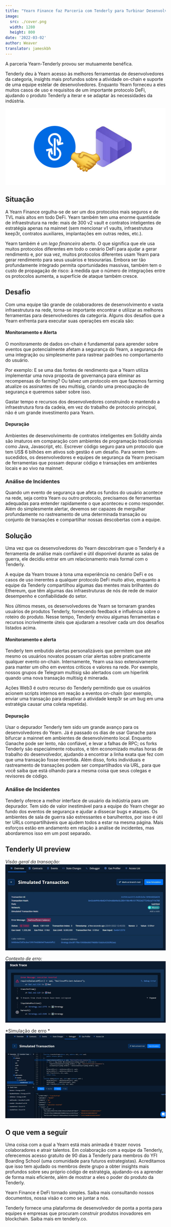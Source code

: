 ```yaml
---
title: "Yearn Finance faz Parceria com Tenderly para Turbinar Desenvolvimento, Depuração & Análise de Incidentes"
image:
  src: ./cover.png
  width: 1280
  height: 800
date: '2022-03-02'
author: Weaver
translator: jameskbh 
---
```


A parceria Yearn-Tenderly provou ser mutuamente benéfica.

Tenderly deu à Yearn acesso às melhores ferramentas de desenvolvedores da categoria, insights mais profundos sobre a atividade on-chain e suporte de uma equipe estelar de desenvolvedores. Enquanto Yearn forneceu a eles muitos casos de uso e requisitos de um importante protocolo DeFi, ajudando o produto Tenderly a iterar e se adaptar às necessidades da indústria.

![](cover.png?w=1400&h=670)

## Situação
A Yearn Finance orgulha-se de ser um dos protocolos mais seguros e de TVL mais altos em todo DeFi. Yearn também tem uma enorme quantidade de infraestrutura na rede: mais de 300 v2 vault e contratos inteligentes de estratégia apenas na mainnet (sem mencionar v1 vaults, infraestrutura keep3r, contratos auxiliares, implantações em outras redes, etc.).

Yearn também é um *lego financeiro* aberto. O que significa que ele usa muitos protocolos diferentes em todo o cenário DeFi para ajudar a gerar rendimento e, por sua vez, muitos protocolos diferentes usam Yearn para gerar rendimento para seus usuários e tesourarias. Embora ser tão profundamente integrado permita oportunidades massivas, também tem o custo de propagação de risco: à medida que o número de integrações entre os protocolos aumenta, a superfície de ataque também cresce.

## Desafio
Com uma equipe tão grande de colaboradores de desenvolvimento e vasta infraestrutura na rede, torna-se importante encontrar e utilizar as melhores ferramentas para desenvolvedores da categoria. Alguns dos desafios que a Yearn enfrenta para executar suas operações em escala são:

#### Monitoramento e Alerta
O monitoramento de dados on-chain é fundamental para aprender sobre eventos que potencialmente afetam a segurança do Yearn, a segurança de uma integração ou simplesmente para rastrear padrões no comportamento do usuário.

Por exemplo: E se uma das fontes de rendimento que a Yearn utiliza implementar uma nova proposta de governança para eliminar as recompensas do farming? Ou talvez um protocolo em que fazemos farming atualize os assinantes de seu multisig, criando uma preocupação de segurança e queremos saber sobre isso.

Gastar tempo e recursos dos desenvolvedores construindo e mantendo a infraestrutura fora da cadeia, em vez do trabalho de protocolo principal, não é um grande investimento para Yearn.

#### Depuração
Ambientes de desenvolvimento de contratos inteligentes em Solidity ainda são imaturos em comparação com ambientes de programação tradicionais como Java, Javascript, etc. Escrever código seguro para um protocolo que tem US$ 6 bilhões em ativos sob gestão é um desafio. Para serem bem-sucedidos, os desenvolvedores e equipes de segurança da Yearn precisam de ferramentas que possam depurar código e transações em ambientes locais e ao vivo na mainnet.

### Análise de Incidentes
Quando um evento de segurança que afeta os fundos do usuário acontece na rede, seja contra Yearn ou outro protocolo, precisamos de ferramentas adequadas para entender rapidamente o que aconteceu e como responder. Além do simplesmente alertar, devemos ser capazes de mergulhar profundamente no rastreamento de uma determinada transação ou conjunto de transações e compartilhar nossas descobertas com a equipe.

## Solução
Uma vez que os desenvolvedores do Yearn descobriram que o Tenderly é a ferramenta de análise mais confiável e útil disponível durante as salas de guerra, ele decidiu entrar em um relacionamento mais formal com o Tenderly. 

A equipe da Yearn trouxe à tona uma experiência no cenário DeFi e os casos de uso inerentes a qualquer protocolo DeFi muito ativo, enquanto a equipe da Tenderly compartilhou algumas das mentes mais brilhantes do Ethereum, que têm algumas das infraestruturas de nós de rede de maior desempenho e confiabilidade do setor.

Nos últimos meses, os desenvolvedores de Yearn se tornaram grandes usuários de produtos Tenderly, fornecendo feedback e influência sobre o roteiro do produto. Nesse tempo, Tenderly enviou algumas ferramentas e recursos incrivelmente úteis que ajudaram a resolver cada um dos desafios listados acima.

#### Monitoramento e alerta
Tenderly tem embutido alertas personalizáveis que permitem que até mesmo os usuários novatos possam criar alertas sobre praticamente qualquer evento on-chain. Internamente, Yearn usa isso extensivamente para manter um olho em eventos críticos e valores na rede. Por exemplo, nossos grupos de Telegram multisig são alertados com um hiperlink quando uma nova transação multisig é minerada.

Ações Web3 é outro recurso do Tenderly permitindo que os usuários acionem scripts internos em reação a eventos on-chain (por exemplo, enviar uma transação para desativar a atividade keep3r se um bug em uma estratégia causar uma coleta repetida).

#### Depuração
Usar o depurador Tenderly tem sido um grande avanço para os desenvolvedores do Yearn. Já é passado os dias de usar Ganache para bifurcar a mainnet em ambientes de desenvolvimento local. Enquanto Ganache pode ser lento, não confiável, e levar a falhas de RPC; os forks Tenderly são especialmente robustos, e têm economizado muitas horas de trabalho do desenvolvedor, ajudando a encontrar a linha exata que fez com que uma transação fosse revertida. Além disso, forks individuais e rastreamento de transações podem ser compartilhados via URL, para que você saiba que está olhando para a mesma coisa que seus colegas e revisores de código.

### Análise de Incidentes
Tenderly oferece a melhor interface de usuário da indústria para um depurador. Tem sido de valor inestimável para a equipe do Yearn chegar ao fundo dos eventos de segurança e ajudar a dissecar bugs e ataques. Os ambientes de sala de guerra são estressantes e barulhentos, por isso é útil ter URLs compartilháveis que ajudem todos a estar na mesma página. Mais esforços estão em andamento em relação à análise de incidentes, mas abordaremos isso em um post separado. 

## Tenderly UI preview

*Visão geral da transação:*
![](image1.png?w=1140&h=609)

*Contexto de erro:*
![](image2.png?w=1131&h=432)

*Simulação de erro *
![](image3.png?w=1280&h=672)

## O que vem a seguir
Uma coisa com a qual a Yearn está mais animada é trazer novos colaboradores e atrair talentos. Em colaboração com a equipe da Tenderly, oferecemos acesso gratuito de 90 dias à Tenderly para membros do YFI Boarding School (uma comunidade para futuros estrategistas). Acreditamos que isso tem ajudado os membros deste grupo a obter insights mais profundos sobre seu próprio código de estratégia, ajudando-os a aprender de forma mais eficiente, além de mostrar a eles o poder do produto da Tenderly.

Yearn Finance é DeFi tornado simples. Saiba mais consultando nossos documentos, nossa visão e como se juntar a nós. 

Tenderly fornece uma plataforma de desenvolvedor de ponta a ponta para equipes e empresas que procuram construir produtos inovadores em blockchain. Saiba mais em tenderly.co.
